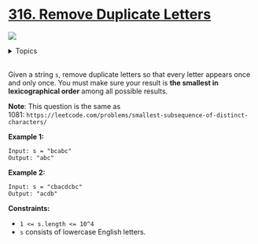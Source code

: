 # [316. Remove Duplicate Letters](https://leetcode-cn.com/problems/remove-duplicate-letters/)


![](https://img.shields.io/badge/Difficulty-Medium-F8AF40.svg)

<details>
<summary>Topics</summary>

* [`Stack`](https://leetcode.com/tag/stack/)
* [`Greedy`](https://leetcode.com/tag/greedy/)
* [`String`](https://leetcode.com/tag/string/)

</details>
<br />

Given a string `s`, remove duplicate letters so that every letter appears once and only once. You must make sure your result is **the smallest in lexicographical order** among all possible results.

**Note**: This question is the same as 1081: `https://leetcode.com/problems/smallest-subsequence-of-distinct-characters/`


**Example 1:**

```
Input: s = "bcabc"
Output: "abc"
```

**Example 2:**

```
Input: s = "cbacdcbc"
Output: "acdb"
```

**Constraints:**

 + `1 <= s.length <= 10^4`
 + `s` consists of lowercase English letters.
